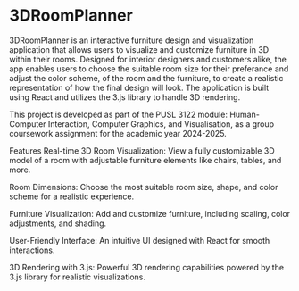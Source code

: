 # 3DRoomPlanner

3DRoomPlanner is an interactive furniture design and visualization application that allows users to visualize and customize furniture in 3D within their rooms. Designed for interior designers and customers alike, the app enables users to choose the suitable room size for their preferance and adjust the color scheme, of the room and the furniture, to create a realistic representation of how the final design will look. The application is built using React and utilizes the 3.js library to handle 3D rendering.

This project is developed as part of the PUSL 3122 module: Human-Computer Interaction, Computer Graphics, and Visualisation, as a group coursework assignment for the academic year 2024-2025.

Features
Real-time 3D Room Visualization: View a fully customizable 3D model of a room with adjustable furniture elements like chairs, tables, and more.

Room Dimensions: Choose the most suitable room size, shape, and color scheme for a realistic experience.

Furniture Visualization: Add and customize furniture, including scaling, color adjustments, and shading.

User-Friendly Interface: An intuitive UI designed with React for smooth interactions.

3D Rendering with 3.js: Powerful 3D rendering capabilities powered by the 3.js library for realistic visualizations.